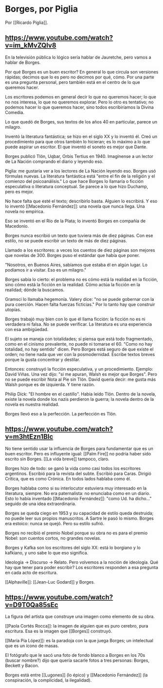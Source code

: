 # Borges, por Piglia

Por [[Ricardo Piglia]].

## https://www.youtube.com/watch?v=im_kMvZQlv8

En la televisión pública lo lógico sería hablar de Jauretche, pero vamos a hablar de Borges.

Por qué Borges es un buen escritor? En general lo que circula son versiones rápidas; decimos que lo es pero no decimos por qué, cómo. Por una parte es una pregunta personal, pero también está en el centro de lo que queremos hacer.

Los escritores podemos en general decir lo que no queremos hacer; lo que no nos interesa, lo que no queremos explorar. Pero lo otro es tentativo; no podemos hacer lo que queremos hacer, sino todos escribiríamos la Divina Comedia.

Lo que quedó de Borges, sus textos de los años 40 en particular, parece un milagro.

Inventó la literatura fantástica; se hizo en el siglo XX y lo inventó él. Creó un procedimiento para que otros también lo hicieran; es lo máximo a lo que puede aspirar un escritor. El que inventó el soneto es mejor que Dante.

Borges publicó Tlön, Uqbar, Orbis Tertius en 1940. Imagínense a un lector de La Nación comprando el diario y leyendo eso.

Piglia: me gustaría ver a los lectores de La Nación leyendo eso. Borges usó fórmulas nuevas.  La literatura fantástica está "entre el fin de la religión y el comienzo del psicoanálisis." Lo que hace Borges lo llamaría o ficción especulativa o literatura conceptual. Se parece a lo que hizo Duchamp, pero es mejor.

No hace falta que esté el texto; describirlo basta. Alguien lo escribirá. Y eso lo inventó [[Macedonio Fernández]]: una novela que nunca llega. Una novela no empírica.

Eso se inventó en el Río de la Plata; lo inventó Borges en compañía de Macedonio.

Borges nunca escribió un texto que tuviera más de diez páginas. Con ese estilo, no se puede escribir un texto de más de diez páginas.

Llamado a los escritores: a veces los cuentos de diez páginas son mejores que novelas de 300. Borges puso el estándar que había que poner.

"Nosotros, en Buenos Aires, sabíamos que estaba él en algún lugar. Lo podíamos ir a visitar. Eso es un milagro."

Borges sabía lo cierto: el problema no es cómo está la realidad en la ficción, sino cómo está la ficción en la realidad. Cómo actúa la ficción en la realidad; dónde la buscamos.

Gramsci lo llamaba hegemonía. Valery dice: "no se puede gobernar con la pura coerción. Hacen falta fuerzas ficticias." Por lo tanto hay que construir utopías.

Borges trabajó muy bien con lo que él llama ficción: la ficción no es ni verdadera ni falsa. No se puede verificar. La literatura es una experiencia con esa ambigüedad.

El sujeto se maneja con totalidades; si piensa que está todo fragmentado, como en el cinismo prevalente, no puede ni tomarse el 60. "Como no hay totalidad, no hay sentido" dicen. Pero Borges está seguro de que existe el orden; no tiene nada que ver con la posmodernidad. Escribe textos breves porque la gusta concentrar y destilar.

Entonces: construyó la ficción especulativa, y un procedimiento. Ejemplo: David Viñas. Una vez dijo: "si me apuran, Walsh es mejor que Borges". Pero no se puede escribir Nota al Pie sin Tlön. David quería decir: me gusta más Walsh porque es de izquierda. Y tiene razón.

Philip Dick: "El hombre en el castillo". Había leído Tlön. Dentro de la novela, existe la novela donde los nazis perdieron la guerra; la novela dentro de la novela es nuestra realidad.

Borges llevó eso a la perfección. La perfección es Tlön.

## https://www.youtube.com/watch?v=m3htEzn1BIc

No tiene sentido usar la influencia de Borges para fundamentar que es un buen escritor. Pero es influyente igual: [[Palm Fire]] no podría haber sido escrito sin Borges. [[La vida breve]] tampoco, claro.

Borges hizo de todo: se ganó la vida como casi todos los escritores argentinos. Escribió para la revista del subte. Escribió para Caras. Dirigió Crítica, que es como Crónica. En todos lados hablaba como él.

Borges hablaba como si su interlocutor estuviera muy interesado en la literatura, siempre. No era paternalista: no enunciaba como en un diario. Esto lo había inventado [[Macedonio Fernández]]: "como Ud. ha dicho..." seguido de una idea extraordinaria.

Borges se queda ciego en 1953 y su capacidad de estilo queda destruida; no puede leer sus propios manuscritos. A Sartre le pasó lo mismo. Borges era estoico: nunca se quejó. Pero su estilo sufrió.

Borges no recibió el premio Nobel porque su obra no es para el premio Nobel: son cuentos cortos, no grandes novelas.

Borges y Kafka son los escritores del siglo XX: está lo borgiano y lo kafkiano, y uno sabe lo que eso significa.

Ideología -> Discurso -> Relato. Pero volvemos a la noción de ideología. Qué hay que tener para poder escribir? Los escritores responden a esa pregunta en cada acto de escritura.

[[Alphaville]]: [[Jean-Luc Godard]] y Borges.

## https://www.youtube.com/watch?v=D9T0Qa85sEc

La figura del artista que construye una imagen como elemento de su obra.

[[Paola Cortés Rocca]]: la imagen de alguien que es puro cerebro, pura escritura. Esa es la imagen que [[Borges]] construyó.

[[María Pía López]]: es la paradoja con la que juega Borges; un intelectual que es un ícono de masas.

El fotógrafo que le sacó una foto de fondo blanco a Borges en los 70s (buscar nombre?) dijo que quería sacarle fotos a tres personas: Borges, Beckett y Bacon.

Borges está entre [[Lugones]] (lo épico) y [[Macedonio Fernández]] (la conspiración, la complicidad, la ilegalidad).
